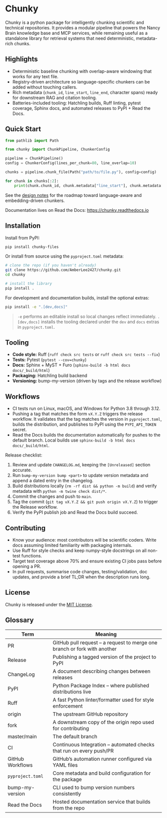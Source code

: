 # Chunky

Chunky is a python package for intelligently chunking scientific and technical repositories.
It provides a modular pipeline that powers the Nancy Brain knowledge base and MCP services,
while remaining useful as a standalone library for retrieval systems that need deterministic,
metadata-rich chunks.

## Highlights

- Deterministic baseline chunking with overlap-aware windowing that works for any text file.
- Registry-driven architecture so language-specific chunkers can be added without touching callers.
- Rich metadata (`chunk_id`, `line_start`, `line_end`, character spans) ready for downstream RAG and citation tooling.
- Batteries-included tooling: Hatchling builds, Ruff linting, pytest coverage, Sphinx docs, and automated releases to PyPI + Read the Docs.

## Quick Start

```python
from pathlib import Path

from chunky import ChunkPipeline, ChunkerConfig

pipeline = ChunkPipeline()
config = ChunkerConfig(lines_per_chunk=80, line_overlap=10)

chunks = pipeline.chunk_file(Path("path/to/file.py"), config=config)

for chunk in chunks[:2]:
    print(chunk.chunk_id, chunk.metadata["line_start"], chunk.metadata["line_end"])
```

See the [design notes](docs/design/SEMANTIC_CHUNKER.md) for the roadmap toward language-aware and embedding-driven chunkers.

Documentation lives on Read the Docs: <https://chunky.readthedocs.io>

## Installation

Install from PyPI:

```bash
pip install chunky-files
```

Or install from source using the `pyproject.toml` metadata:

```bash
# clone the repo (if you haven't already)
git clone https://github.com/AmberLee2427/chunky.git
cd chunky

# install the library
pip install .
```

For development and documentation builds, install the optional extras:

```bash
pip install -e ".[dev,docs]"
```

> `-e` performs an editable install so local changes reflect immediately.
> `.[dev,docs]` installs the tooling declared under the `dev` and `docs` extras in
> `pyproject.toml`.

## Tooling

* **Code style:** Ruff (`ruff check src tests` or `ruff check src tests --fix`)
* **Tests:** Pytest (`pytest --cov=chunky`)
* **Docs:** Sphinx + MyST + Furo (`sphinx-build -b html docs docs/_build/html`)
* **Packaging:** Hatchling build backend
* **Versioning:** bump-my-version (driven by tags and the release workflow)

## Workflows

* CI tests run on Linux, macOS, and Windows for Python 3.8 through 3.12.
* Pushing a tag that matches the form `vX.Y.Z` triggers the release workflow. It validates that the
  tag matches the version in `pyproject.toml`, builds the distribution, and publishes to PyPI using
  the `PYPI_API_TOKEN` secret.
* Read the Docs builds the documentation automatically for pushes to the default branch. Local
  builds use `sphinx-build -b html docs docs/_build/html`.

Release checklist:

1. Review and update `CHANGELOG.md`, keeping the `[Unreleased]` section accurate.
2. Run `bump-my-version bump <part>` to update version metadata and append a dated entry in the
   changelog.
3. Build distributions locally (`rm -rf dist && python -m build`) and verify metadata with
   `python -m twine check dist/*`.
4. Commit the changes and push to `main`.
5. Tag the commit (`git tag vX.Y.Z && git push origin vX.Y.Z`) to trigger the Release workflow.
6. Verify the PyPI publish job and Read the Docs build succeed.

## Contributing

* Know your audience: most contributors will be scientific coders. Write docs assuming limited
  familiarity with packaging internals.
* Use Ruff for style checks and keep numpy-style docstrings on all non-test functions.
* Target test coverage above 70% and ensure existing CI jobs pass before opening a PR.
* In pull requests, summarise code changes, testing/validation, doc updates, and provide a brief
  TL;DR when the description runs long.

## License

Chunky is released under the [MIT License](LICENSE).

## Glossary

| Term | Meaning |
| ---- | ------- |
| PR | GitHub pull request – a request to merge one branch or fork with another |
| Release | Publishing a tagged version of the project to PyPI |
| ChangeLog | A document describing changes between releases |
| PyPI | Python Package Index – where published distributions live |
| Ruff | A fast Python linter/formatter used for style enforcement |
| origin | The upstream GitHub repository |
| fork | A downstream copy of the origin repo used for contributing |
| master/main | The default branch |
| CI | Continuous Integration – automated checks that run on every push/PR |
| GitHub Workflows | GitHub’s automation runner configured via YAML files |
| `pyproject.toml` | Core metadata and build configuration for the package |
| bump-my-version | CLI used to bump version numbers consistently |
| Read the Docs | Hosted documentation service that builds from the repo |
